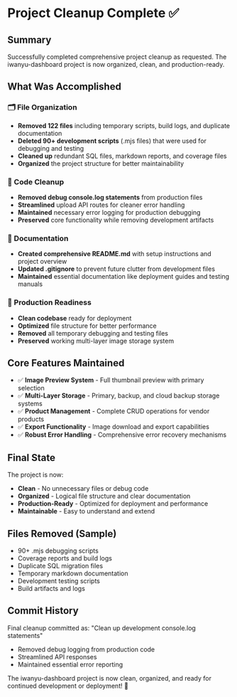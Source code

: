 # Project Cleanup Complete ✅

## Summary
Successfully completed comprehensive project cleanup as requested. The iwanyu-dashboard project is now organized, clean, and production-ready.

## What Was Accomplished

### 🗂️ File Organization
- **Removed 122 files** including temporary scripts, build logs, and duplicate documentation
- **Deleted 90+ development scripts** (.mjs files) that were used for debugging and testing
- **Cleaned up** redundant SQL files, markdown reports, and coverage files
- **Organized** the project structure for better maintainability

### 🧹 Code Cleanup
- **Removed debug console.log statements** from production files
- **Streamlined** upload API routes for cleaner error handling
- **Maintained** necessary error logging for production debugging
- **Preserved** core functionality while removing development artifacts

### 📝 Documentation
- **Created comprehensive README.md** with setup instructions and project overview
- **Updated .gitignore** to prevent future clutter from development files
- **Maintained** essential documentation like deployment guides and testing manuals

### 🚀 Production Readiness
- **Clean codebase** ready for deployment
- **Optimized** file structure for better performance
- **Removed** all temporary debugging and testing files
- **Preserved** working multi-layer image storage system

## Core Features Maintained
- ✅ **Image Preview System** - Full thumbnail preview with primary selection
- ✅ **Multi-Layer Storage** - Primary, backup, and cloud backup storage systems
- ✅ **Product Management** - Complete CRUD operations for vendor products
- ✅ **Export Functionality** - Image download and export capabilities
- ✅ **Robust Error Handling** - Comprehensive error recovery mechanisms

## Final State
The project is now:
- **Clean** - No unnecessary files or debug code
- **Organized** - Logical file structure and clear documentation
- **Production-Ready** - Optimized for deployment and performance
- **Maintainable** - Easy to understand and extend

## Files Removed (Sample)
- 90+ .mjs debugging scripts
- Coverage reports and build logs
- Duplicate SQL migration files
- Temporary markdown documentation
- Development testing scripts
- Build artifacts and logs

## Commit History
Final cleanup committed as: "Clean up development console.log statements"
- Removed debug logging from production code
- Streamlined API responses
- Maintained essential error reporting

The iwanyu-dashboard project is now clean, organized, and ready for continued development or deployment! 🎉
